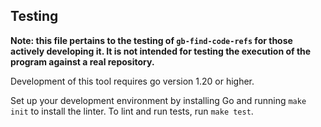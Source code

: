 ## Testing

**Note: this file pertains to the testing of `gb-find-code-refs` for those actively developing it. It is not intended for testing the execution of the program against a real repository.**

Development of this tool requires go version 1.20 or higher.

Set up your development environment by installing Go and running `make init` to install the linter. To lint and run tests, run `make test`.
